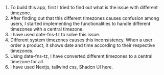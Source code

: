 1. To build this app, first I tried to find out what is the issue with different timezone.
2. After finding out that this different timezones causes confusion among users, I started implementing the functionalities to handle different timezones with a central timezone.
3. I have used date-fns-tz to solve this issue.
4. Different system timezones causes this inconsistency. When a user order a product, it shows date and time according to their respective timezones.
5. Using date-fns-tz, I have converted different timezones to a central timezone for all.
6. I have used Nextjs, tailwind css, Shadcn UI here.

